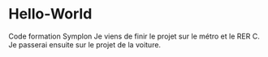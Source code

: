 # Hello-World
Code formation Symplon
Je viens de finir le projet sur le métro et le RER C.
Je passerai ensuite sur le projet de la voiture.
